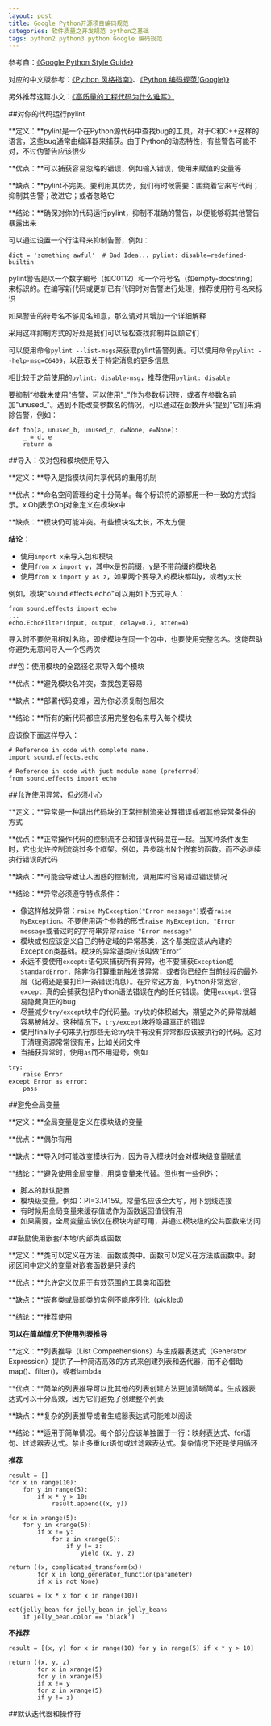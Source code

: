 ```yaml
---
layout: post
title: Google Python开源项目编码规范
categories: 软件质量之开发规范 python之基础
tags: python2 python3 python Google 编码规范
---
```


参考自：[《Google Python Style Guide》](https://google.github.io/styleguide/pyguide.html)

对应的中文版参考：[《Python 风格指南》](http://zh-google-styleguide.readthedocs.io/en/latest/google-python-styleguide/contents/)、[《Python 编码规范(Google)》](http://www.runoob.com/w3cnote/google-python-styleguide.html)

另外推荐这篇小文：[《高质量的工程代码为什么难写》](http://hellojava.info/?p=508)

##对你的代码运行pylint

**定义：**pylint是一个在Python源代码中查找bug的工具，对于C和C++这样的语言，这些bug通常由编译器来捕获。由于Python的动态特性，有些警告可能不对，不过伪警告应该很少

**优点：**可以捕获容易忽略的错误，例如输入错误，使用未赋值的变量等

**缺点：**pylint不完美。要利用其优势，我们有时候需要：围绕着它来写代码；抑制其告警；改进它；或者忽略它

**结论：**确保对你的代码运行pylint，抑制不准确的警告，以便能够将其他警告暴露出来

可以通过设置一个行注释来抑制告警，例如：

```
dict = 'something awful'  # Bad Idea... pylint: disable=redefined-builtin
```

pylint警告是以一个数字编号（如C0112）和一个符号名（如empty-docstring）来标识的。在编写新代码或更新已有代码时对告警进行处理，推荐使用符号名来标识

如果警告的符号名不够见名知意，那么请对其增加一个详细解释

采用这样抑制方式的好处是我们可以轻松查找抑制并回顾它们

可以使用命令`pylint --list-msgs`来获取pylint告警列表。可以使用命令`pylint --help-msg=C6409`，以获取关于特定消息的更多信息

相比较于之前使用的`pylint: disable-msg`，推荐使用`pylint: disable`

要抑制“参数未使用”告警，可以使用"\_"作为参数标识符，或者在参数名前加"unused\_"。遇到不能改变参数名的情况，可以通过在函数开头“提到”它们来消除告警，例如：

```
def foo(a, unused_b, unused_c, d=None, e=None):
	_ = d, e
	return a
```

##导入：仅对包和模块使用导入

**定义：**导入是指模块间共享代码的重用机制

**优点：**命名空间管理约定十分简单。每个标识符的源都用一种一致的方式指示。x.Obj表示Obj对象定义在模块x中

**缺点：**模块仍可能冲突。有些模块名太长，不太方便

**结论：**

* 使用`import x`来导入包和模块
* 使用`from x import y`，其中x是包前缀，y是不带前缀的模块名
* 使用`from x import y as z`，如果两个要导入的模块都叫y，或者y太长

例如，模块"sound.effects.echo"可以用如下方式导入：

```
from sound.effects import echo
...
echo.EchoFilter(input, output, delay=0.7, atten=4)
```

导入时不要使用相对名称，即使模块在同一个包中，也要使用完整包名。这能帮助你避免无意间导入一个包两次

##包：使用模块的全路径名来导入每个模块

**优点：**避免模块名冲突，查找包更容易

**缺点：**部署代码变难，因为你必须复制包层次

**结论：**所有的新代码都应该用完整包名来导入每个模块

应该像下面这样导入：

```
# Reference in code with complete name.
import sound.effects.echo

# Reference in code with just module name (preferred)
from sound.effects import echo
```

##允许使用异常，但必须小心

**定义：**异常是一种跳出代码块的正常控制流来处理错误或者其他异常条件的方式

**优点：**正常操作代码的控制流不会和错误代码混在一起。当某种条件发生时，它也允许控制流跳过多个框架。例如，异步跳出N个嵌套的函数。而不必继续执行错误的代码

**缺点：**可能会导致让人困惑的控制流，调用库时容易错过错误情况

**结论：**异常必须遵守特点条件：

* 像这样触发异常：`raise MyException("Error message")`或者`raise MyException`。不要使用两个参数的形式`raise MyException, "Error message`或者过时的字符串异常`raise "Error message"`
* 模块或包应该定义自己的特定域的异常基类，这个基类应该从內建的Exception类基础。模块的异常基类应该叫做“Error”
* 永远不要使用`except:`语句来捕获所有异常，也不要捕获`Exception`或`StandardError`，除非你打算重新触发该异常，或者你已经在当前线程的最外层（记得还是要打印一条错误消息）。在异常这方面，Python非常宽容，`except:`真的会捕获包括Python语法错误在内的任何错误。使用`except:`很容易隐藏真正的bug
* 尽量减少`try/except`块中的代码量。try块的体积越大，期望之外的异常就越容易被触发。这种情况下，`try/except`块将隐藏真正的错误
* 使用finally子句来执行那些无论try块中有没有异常都应该被执行的代码。这对于清理资源常常很有用，比如关闭文件
* 当捕获异常时，使用`as`而不用逗号，例如

```
try:
	raise Error
except Error as error:
	pass
```

##避免全局变量

**定义：**全局变量是定义在模块级的变量

**优点：**偶尔有用

**缺点：**导入时可能改变模块行为，因为导入模块时会对模块级变量赋值

**结论：**避免使用全局变量，用类变量来代替。但也有一些例外：

* 脚本的默认配置
* 模块级变量。例如：PI=3.14159。常量名应该全大写，用下划线连接
* 有时候用全局变量来缓存值或作为函数返回值很有用
* 如果需要，全局变量应该仅在模块内部可用，并通过模块级的公共函数来访问

##鼓励使用嵌套/本地/内部类或函数

**定义：**类可以定义在方法、函数或类中。函数可以定义在方法或函数中。封闭区间中定义的变量对嵌套函数是只读的

**优点：**允许定义仅用于有效范围的工具类和函数

**缺点：**嵌套类或局部类的实例不能序列化（pickled）

**结论：**推荐使用

**可以在简单情况下使用列表推导**

**定义：**列表推导（List Comprehensions）与生成器表达式（Generator Expression）提供了一种简洁高效的方式来创建列表和迭代器，而不必借助map()、filter()，或者lambda

**优点：**简单的列表推导可以比其他的列表创建方法更加清晰简单。生成器表达式可以十分高效，因为它们避免了创建整个列表

**缺点：**复杂的列表推导或者生成器表达式可能难以阅读

**结论：**适用于简单情况。每个部分应该单独置于一行：映射表达式、for语句、过滤器表达式。禁止多重for语句或过滤器表达式。复杂情况下还是使用循环

**推荐**

```
result = []
for x in range(10):
	for y in range(5):
		if x * y > 10:
			result.append((x, y))

for x in xrange(5):
	for y in xrange(5):
		if x != y:
			for z in xrange(5):
				if y != z:
					yield (x, y, z)

return ((x, complicated_transform(x))
		for x in long_generator_function(parameter)
		if x is not None)

squares = [x * x for x in range(10)]

eat(jelly_bean for jelly_bean in jelly_beans
	if jelly_bean.color == 'black')
```

**不推荐**

```
result = [(x, y) for x in range(10) for y in range(5) if x * y > 10]

return ((x, y, z)
		for x in xrange(5)
		for y in xrange(5)
		if x != y
		for z in xrange(5)
		if y != z)
```

##默认迭代器和操作符

